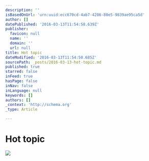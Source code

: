 ```yaml
---
description: ''
isBasedOnUrl: 'urn:uuid:ecc670cd-4ab7-4286-80e5-9839ae95ca5d'
author: []
datePublished: '2016-03-13T11:54:58.639Z'
publisher:
  favicon: null
  name: ''
  domain: ''
  url: null
title: Hot topic
dateModified: '2016-03-13T11:54:50.685Z'
sourcePath: _posts/2016-03-13-hot-topic.md
published: true
starred: false
inFeed: true
hasPage: false
inNav: false
inLanguage: null
keywords: []
authors: []
_context: 'http://schema.org'
_type: Article

---
```

# Hot topic
![](https://the-grid-user-content.s3-us-west-2.amazonaws.com/46450a50-9738-44b3-8b5d-b9effec646c3.png)